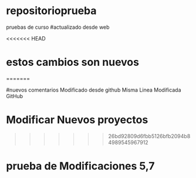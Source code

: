 # repositorioprueba
pruebas de curso
#actualizado desde web

<<<<<<< HEAD
#  estos cambios son nuevos
=======


#nuevos comentarios  Modificado desde github Misma Linea Modificada GitHub

# Modificar Nuevos proyectos 
>>>>>>> 26bd92809d6fbb5126bfb2094b84989545967912


# prueba de Modificaciones 5,7

